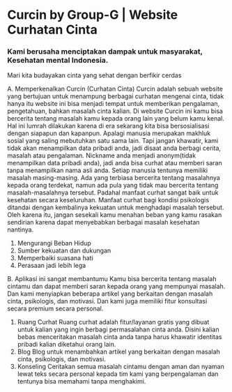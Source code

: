 <h1 text-align="center"> Curcin by Group-G | Website Curhatan Cinta </h1> 
<h3> Kami berusaha menciptakan dampak untuk masyarakat, Kesehatan mental Indonesia. </h3>
Mari kita budayakan cinta yang sehat dengan berfikir cerdas 

A.	Memperkenalkan Curcin (Curhatan Cinta) 
Curcin adalah sebuah website yang bertujuan untuk menampung berbagai curhatan mengenai cinta, tidak hanya itu website ini bisa menjadi tempat untuk memberikan pengalaman, pengetahuan, bahkan masalah cinta kalian. Di website Curcin ini kamu bisa bercerita tentang masalah kamu kepada orang lain yang belum kamu kenal. Hal ini lumrah dilakukan karena di era sekarang kita bisa bersosialisasi dengan siapapun dan kapanpun. Apalagi manusia merupakan makhluk sosial yang saling mebutuhkan satu sama lain. 
Tapi jangan khawatir, kami tidak akan menampilkan data pribadi anda, jadi disaat anda berbagi cerita, masalah atau pengalaman. Nickname anda menjadi anonym(tidak menampilkan data pribadi anda), jadi anda bisa curhat atau memberi saran tanpa menampilkan nama asli anda. 
Setiap manusia tentunya memiliki masalah masing-masing. Ada yang terbiasa bercerita tentang masalahnya kepada orang terdekat, namun ada pula yang tidak mau bercerita tentang masalah-masalahnya tersebut. Padahal manfaat curhat sangat baik untuk kesehatan secara keseluruhan. 
Manfaat curhat bagi kondisi psikologis ditandai dengan kembalinya kekuatan untuk menghadapi masalah tersebut. Oleh karena itu, jangan sesekali kamu menahan beban yang kamu rasakan sendirian karena dapat menyebabkan berbagai masalah kesehatan nantinya.
1.	Mengurangi Beban Hidup 
2.	Sumber kekuatan dan dukungan 
3.	Memperbaiki suasana hati 
4.	Perasaan jadi lebih lega 


B.	Aplikasi ini sangat membantumu 
Kamu bisa bercerita tentang masalah cintamu dan dapat memberi saran kepada orang yang mempunyai masalah. Dan kami menyiapkan beberapa artikel yang berkaitan dengan masalah cinta, psikologis, dan motivasi. Dan kami juga memiliki fitur konsultasi secara premium secara personal. 
1.	Ruang Curhat 
Ruang curhat adalah fitur/layanan gratis yang dibuat untuk kalian yang ingin berbagi permasalahan cinta anda. Disini kalian bebas menceritakan masalah cinta anda tanpa harus khawatir identitas pribadi kalian diketahui orang lain. 
2.	Blog 
Blog untuk menambahkan artikel yang berkaitan dengan masalah cinta, psikologis, dan motivasi. 
3.	Konseling 
Ceritakan semua masalah cintamu dengan aman dan nyaman lewat teks secara personal kepada tim kami yang berpengalaman dan tentunya bisa memahami tanpa menghakimi. 
